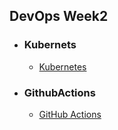 ## DevOps Week2
- ### Kubernets
  - [Kubernetes](https://github.com/PriyeshRaiMinfy/DevOps_Week2/tree/main/Kubernetes_Assignment)
- ### GithubActions
  - [GitHub Actions](https://github.com/PriyeshRaiMinfy/DevOps_Week2/tree/main/GithubActions_Assignment)
